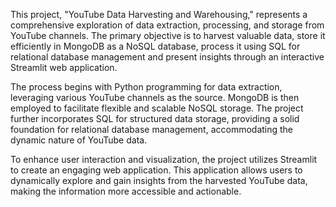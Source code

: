This project, "YouTube Data Harvesting and Warehousing," represents a comprehensive exploration of data extraction, processing, and storage from YouTube channels. The primary objective is to harvest valuable data,
store it efficiently in MongoDB as a NoSQL database, process it using SQL for relational database management and present insights through an interactive Streamlit web application.

The process begins with Python programming for data extraction, leveraging various YouTube channels as the source. MongoDB is then employed to facilitate flexible and scalable NoSQL storage. The project further incorporates SQL for structured data storage, providing a solid foundation for relational database management, accommodating the dynamic nature of YouTube data.

To enhance user interaction and visualization, the project utilizes Streamlit to create an engaging web application. This application allows users to dynamically explore and gain insights from the harvested YouTube data, making the information more accessible and actionable.

